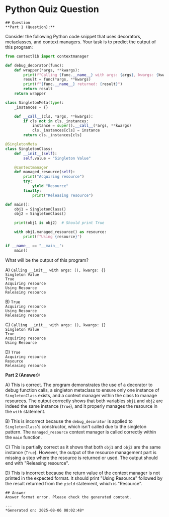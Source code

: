 # Python Quiz Question
    
    ## Question
    **Part 1 (Question):**

Consider the following Python code snippet that uses decorators, metaclasses, and context managers. Your task is to predict the output of this program:

```python
from contextlib import contextmanager

def debug_decorator(func):
    def wrapper(*args, **kwargs):
        print(f"Calling {func.__name__} with args: {args}, kwargs: {kwargs}")
        result = func(*args, **kwargs)
        print(f"{func.__name__} returned: {result}")
        return result
    return wrapper

class SingletonMeta(type):
    _instances = {}

    def __call__(cls, *args, **kwargs):
        if cls not in cls._instances:
            instance = super().__call__(*args, **kwargs)
            cls._instances[cls] = instance
        return cls._instances[cls]

@SingletonMeta
class SingletonClass:
    def __init__(self):
        self.value = "Singleton Value"

    @contextmanager
    def managed_resource(self):
        print("Acquiring resource")
        try:
            yield "Resource"
        finally:
            print("Releasing resource")

def main():
    obj1 = SingletonClass()
    obj2 = SingletonClass()

    print(obj1 is obj2)  # Should print True

    with obj1.managed_resource() as resource:
        print(f"Using {resource}")

if __name__ == "__main__":
    main()
```

What will be the output of this program?

A) `Calling __init__ with args: (), kwargs: {}`  
   `Singleton Value`  
   `True`  
   `Acquiring resource`  
   `Using Resource`  
   `Releasing resource`

B) `True`  
   `Acquiring resource`  
   `Using Resource`  
   `Releasing resource`

C) `Calling __init__ with args: (), kwargs: {}`  
   `Singleton Value`  
   `True`  
   `Acquiring resource`  
   `Using Resource`

D) `True`  
   `Acquiring resource`  
   `Resource`  
   `Releasing resource`

**Part 2 (Answer):**

A) This is correct. The program demonstrates the use of a decorator to debug function calls, a singleton metaclass to ensure only one instance of `SingletonClass` exists, and a context manager within the class to manage resources. The output correctly shows that both variables `obj1` and `obj2` are indeed the same instance (`True`), and it properly manages the resource in the `with` statement.

B) This is incorrect because the `debug_decorator` is applied to `SingletonClass`'s constructor, which isn't called due to the singleton pattern. The `managed_resource` context manager is called correctly within the `main` function.

C) This is partially correct as it shows that both `obj1` and `obj2` are the same instance (`True`). However, the output of the resource management part is missing a step where the resource is returned or used. The output should end with "Releasing resource".

D) This is incorrect because the return value of the context manager is not printed in the expected format. It should print "Using Resource" followed by the result returned from the `yield` statement, which is "Resource".
    
    ## Answer
    Answer format error. Please check the generated content.
    
    ---
    *Generated on: 2025-08-06 08:02:48*
    